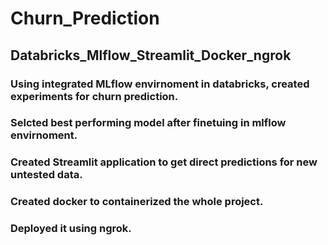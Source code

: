 # Churn_Prediction

## Databricks_Mlflow_Streamlit_Docker_ngrok ##

### Using integrated MLflow envirnoment in databricks, created experiments for churn prediction.
### Selcted best performing model after finetuing in mlflow envirnoment.
### Created Streamlit application to get direct predictions for new untested data.
### Created docker to containerized the whole project.
### Deployed it using ngrok.
